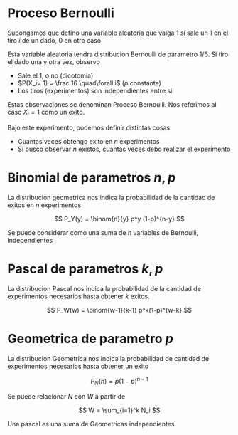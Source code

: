 # Proceso Bernoulli

Supongamos que defino una variable aleatoria que valga $1$ si sale un $1$ en el tiro $i$ de un dado, $0$ en otro caso

Esta variable aleatoria tendra distribucion Bernoulli de parametro $1/6$. Si tiro el dado una y otra vez, observo

- Sale el $1$, o no (dicotomia)
- $P(X_i= 1) = \frac 16 \quad\forall i$ ($p$ constante)
- Los tiros (experimentos) son independientes entre si

Estas observaciones se denominan Proceso Bernoulli. Nos referimos al caso $X_i = 1$ como un exito.

Bajo este experimento, podemos definir distintas cosas

- Cuantas veces obtengo exito en $n$ experimentos
- Si busco observar $n$ existos, cuantas veces debo realizar el experimento

# Binomial de parametros $n, p$

La distribucion geometrica nos indica la probabilidad de la cantidad de exitos en $n$ experimentos

$$
P_Y(y) = \binom{n}{y} p^y (1-p)^{n-y}
$$

Se puede considerar como una suma de $n$ variables de Bernoulli, independientes

# Pascal de parametros $k, p$

La distribucion Pascal nos indica la probabilidad de la cantidad de experimentos necesarios hasta obtener $k$ exitos.

$$
P_W(w) = \binom{w-1}{k-1} p^k(1-p)^{w-k}
$$

# Geometrica de parametro $p$

La distribucion Geometrica nos indica la probabilidad de cantidad de experimentos necesarios hasta obtener un exito

$$
P_N(n) = p (1-p)^{n-1}
$$

Se puede relacionar $N$ con $W$ a partir de 

$$
W = \sum_{i=1}^k N_i
$$

Una pascal es una suma de Geometricas independientes.